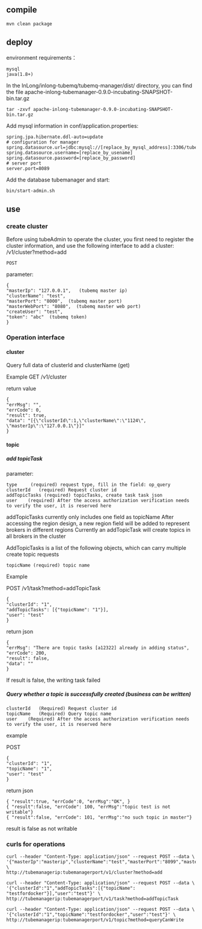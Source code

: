 ## compile

    mvn clean package 

## deploy

environment requirements：

    mysql
    java(1.8+)


In the InLong/inlong-tubemq/tubemq-manager/dist/ directory, you can find the file apache-inlong-tubemanager-0.9.0-incubating-SNAPSHOT-bin.tar.gz

    tar -zxvf apache-inlong-tubemanager-0.9.0-incubating-SNAPSHOT-bin.tar.gz

Add mysql information in conf/application.properties:

    spring.jpa.hibernate.ddl-auto=update
    # configuration for manager
    spring.datasource.url=jdbc:mysql://[replace_by_mysql_address]:3306/tubemanager
    spring.datasource.username=[replace_by_usename]
    spring.datasource.password=[replace_by_password]
    # server port 
    server.port=8089

Add the database tubemanager and start:

    bin/start-admin.sh

## use

### create cluster

Before using tubeAdmin to operate the cluster, you first need to register the cluster information, and use the following interface to add a cluster:
/v1/cluster?method=add

    POST

parameter:

    {
    "masterIp": "127.0.0.1",   (tubemq master ip)
    "clusterName": "test",    
    "masterPort": "8000",  (tubemq master port)
    "masterWebPort": "8080",  (tubemq master web port)
    "createUser": "test",  
    "token": "abc"  (tubemq token)
    }

### Operation interface

#### cluster
Query full data of clusterId and clusterName (get)

Example
GET
/v1/cluster

return value

    {
    "errMsg": "",
    "errCode": 0,
    "result": true,
    "data": "[{\"clusterId\":1,\"clusterName\":\"1124\", \"masterIp\":\"127.0.0.1\"}]"
    }

#### topic

##### add topicTask

parameter:

    type	 (required) request type, fill in the field: op_query
    clusterId	(required) Request cluster id
    addTopicTasks (required) topicTasks, create task task json
    user	(required) After the access authorization verification needs to verify the user, it is reserved here

addTopicTasks currently only includes one field as topicName
After accessing the region design, a new region field will be added to represent brokers in different regions
Currently an addTopicTask will create topics in all brokers in the cluster


AddTopicTasks is a list of the following objects, which can carry multiple create topic requests

    topicName (required) topic name

Example

POST
/v1/task?method=addTopicTask

    {
    "clusterId": "1",
    "addTopicTasks": [{"topicName": "1"}],
    "user": "test"
    }

return json

    {
    "errMsg": "There are topic tasks [a12322] already in adding status",
    "errCode": 200,
    "result": false,
    "data": ""
    }

If result is false, the writing task failed


##### Query whether a topic is successfully created (business can be written)

    clusterId	(Required) Request cluster id
    topicName   (Required) Query topic name
    user	(Required) After the access authorization verification needs to verify the user, it is reserved here

example

POST

    {
    "clusterId": "1",
    "topicName": "1",
    "user": "test"
    }

return json

    { "result":true, "errCode":0, "errMsg":"OK", }
    { "result":false, "errCode": 100, "errMsg":"topic test is not writable"}
    { "result":false, "errCode": 101, "errMsg":"no such topic in master"}

result is false as not writable



### curls for operations

    curl --header "Content-Type: application/json" --request POST --data \
    '{"masterIp":"masterip","clusterName":"test","masterPort":"8099","masterWebPort":"8080","createUser":"test","token":"abc"}' \
    http://tubemanagerip:tubemanagerport/v1/cluster?method=add

    curl --header "Content-Type: application/json" --request POST --data \
    '{"clusterId":"1","addTopicTasks":[{"topicName": "testfordocker"}],"user":"test"}' \
    http://tubemanagerip:tubemanagerport/v1/task?method=addTopicTask

    curl --header "Content-Type: application/json" --request POST --data \
    '{"clusterId":"1","topicName":"testfordocker","user":"test"}' \
    http://tubemanagerip:tubemanagerport/v1/topic?method=queryCanWrite